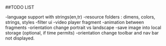 ##TODO LIST

-language support with  strings(en,tr)
-resource folders : dimens, colors, strings, styles
-filter ui
-video player fragment
-animation between fragments
-orientation change portrait vs landscape
-save image into local storage (optional, if time permits)
-orientation change toolbar and nav bar not displayed. 